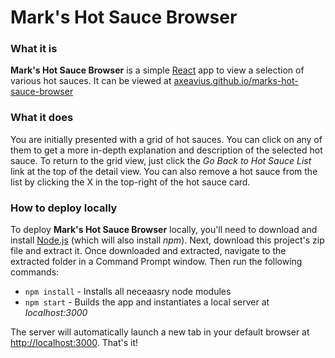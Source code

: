 # Mark's Hot Sauce Browser

### What it is

**Mark's Hot Sauce Browser** is a simple [React](https://reactjs.org) app to view a selection of various hot sauces. It can be viewed at [axeavius.github.io/marks-hot-sauce-browser](http://www.axeavius.github.io/marks-hot-sauce-browser)

### What it does

You are initially presented with a grid of hot sauces. You can click on any of them to get a more in-depth explanation and description of the selected hot sauce. To return to the grid view, just click the *Go Back to Hot Sauce List* link at the top of the detail view. You can also remove a hot sauce from the list by clicking the X in the top-right of the hot sauce card.

### How to deploy locally

To deploy **Mark's Hot Sauce Browser** locally, you'll need to download and install [Node.js](https://nodejs.org/en) (which will also install *npm*). Next, download this project's zip file and extract it. Once downloaded and extracted, navigate to the extracted folder in a Command Prompt window. Then run the following commands:

  * `npm install` - Installs all neceaasry node modules
  * `npm start` - Builds the app and instantiates a local server at *localhost:3000*

The server will automatically launch a new tab in your default browser at [http://localhost:3000](http://localhost:3000). That's it!
